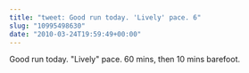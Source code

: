 ```yaml
---
title: "tweet: Good run today. 'Lively' pace. 6"
slug: "10995498630"
date: "2010-03-24T19:59:49+00:00"
---
```

Good run today. "Lively" pace. 60 mins, then 10 mins barefoot.